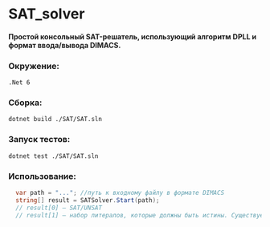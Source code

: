 # SAT_solver

#### Простой консольный SAT-решатель, использующий алгоритм DPLL и формат ввода/вывода DIMACS.

### Окружение:
`.Net 6`

### Сборка:
`dotnet build ./SAT/SAT.sln`

### Запуск тестов:
`dotnet test ./SAT/SAT.sln`

### Использование:
```c#
  var path = "..."; //путь к входному файлу в формате DIMACS
  string[] result = SATSolver.Start(path);
  // result[0] — SAT/UNSAT
  // result[1] — набор литералов, которые должны быть истины. Существует только для SAT 
```